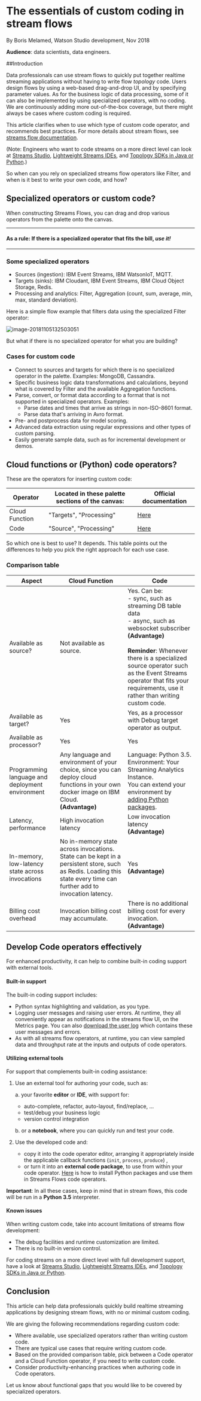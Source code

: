 # The essentials of custom coding in stream flows

By Boris Melamed, Watson Studio development, Nov 2018

**Audience**: data scientists, data engineers.

##Introduction

Data professionals can use stream flows to quickly put together realtime streaming applications without having to write flow *topology* code. Users design flows by using a web-based drag-and-drop UI, and by specifying parameter values. As for the business logic of data processing, some of it can also be implemented by using specialized operators, with no coding. We are continuously adding more out-of-the-box coverage, but there might always be cases where custom coding is required.

This article clarifies when to use which type of custom code operator, and recommends best practices. For more details about stream flows, see [streams flow documentation](https://dataplatform.cloud.ibm.com/docs/content/streaming-pipelines/overview-streaming-pipelines.html). &nbsp;&nbsp;&nbsp;&nbsp;

(Note: Engineers who want to code streams on a more direct level can look at [Streams Studio](https://www.ibm.com/support/knowledgecenter/SSCRJU_4.3.0/com.ibm.streams.welcome.doc/doc/studio.html), [Lightweight Streams IDEs](https://developer.ibm.com/streamsdev/docs/develop-run-streams-applications-using-atom-visual-studio-code/), and [Topology SDKs in Java or Python](http://ibmstreams.github.io/streamsx.topology/doc.html).)

So when can you rely on specialized streams flow operators like Filter, and when is it best to write your own code, and how?

## Specialized operators or custom code?

When constructing Streams Flows, you can drag and drop various operators from the palette onto the canvas. 

----------------------------------------------------------
#### As a rule: **If there is a specialized operator that fits the bill, *use it!***
----------------------------------------------------------
### Some specialized operators

- Sources (ingestion): IBM Event Streams, IBM WatsonIoT, MQTT.
- Targets (sinks): IBM Cloudant, IBM Event Streams, IBM Cloud Object Storage, Redis.
- Processing and analytics: Filter, Aggregation (count, sum, average, min, max, standard deviation).

<div style="page-break-after: always;"></div>

Here is a simple flow example that filters data using the specialized Filter operator:

![image-20181105132503051](./assets/image-20181105132503051.png)

But what if there is no specialized operator for what you are building?

### Cases for custom code

- Connect to sources and targets for which there is no specialized operator in the palette.
  Examples: MongoDB, Cassandra.
- Specific business logic data transformations and calculations, beyond what is covered by Filter and the available Aggregation functions.
- Parse, convert, or format data according to a format that is not supported in specialized operators. 
  Examples: 
  - Parse dates and times that arrive as strings in non-ISO-8601 format.
  - Parse data that's arriving in Avro format.
- Pre- and postprocess data for model scoring.
- Advanced data extraction using regular expressions and other types of custom parsing.
- Easily generate sample data, such as for incremental development or demos.

## Cloud functions or (Python) code operators?

These are the operators for inserting custom code:

| Operator       | Located in these palette sections of the canvas: | Official documentation                                       |
| -------------- | ------------------------------------------------ | ------------------------------------------------------------ |
| Cloud Function | "Targets", "Processing"                          | [Here](https://dataplatform.cloud.ibm.com/docs/content/streaming-pipelines/cloud_functions.html) |
| Code           | "Source", "Processing"                           | [Here](https://dataplatform.cloud.ibm.com/docs/content/streaming-pipelines/code.html) |

<div style="page-break-after: always;"></div>

So which one is best to use? It depends. This table points out the differences to help you pick the right approach for each use case.

### Comparison table

| Aspect                                          | Cloud Function                                               | Code                                                         |
| ----------------------------------------------- | ------------------------------------------------------------ | ------------------------------------------------------------ |
| Available as source?                            | Not available as source.                                     | Yes. Can be:<br />- sync, such as streaming DB table data<br />- async, such as websocket subscriber<br />**(Advantage)**<br /><br />**Reminder**: Whenever there is a specialized source operator such as the Event Streams operator that fits your requirements, use it rather than writing custom code. |
| Available as target?                            | Yes                                                          | Yes, as a processor with Debug target operator as output.    |
| Available as processor?                         | Yes                                                          | Yes                                                          |
| Programming language and deployment environment | Any language and environment of your choice, since you can deploy cloud functions in your own docker image on IBM Cloud. <br />**(Advantage)** | Language: Python 3.5.<br />Environment: Your Streaming Analytics Instance.<br />You can extend your environment by [adding Python packages](https://dataplatform.cloud.ibm.com/docs/content/streaming-pipelines/installing_Python_libs.html). |
| Latency, performance                            | High invocation latency                                      | Low invocation latency <br />**(Advantage)**                 |
| In-memory, low-latency state across invocations | No in-memory state across invocations. State can be kept in a persistent store, such as Redis. Loading this state every time can further add to invocation latency. | Yes <br />**(Advantage)**                                    |
| Billing cost overhead                           | Invocation billing cost may accumulate.                      | There is no additional billing cost for every invocation.<br />**(Advantage)** |

<div style="page-break-after: always;"></div>

## Develop Code operators effectively

For enhanced productivity, it can help to combine built-in coding support with external tools.

#### Built-in support

The built-in coding support includes:

- Python syntax highlighting and validation, as you type. 
- Logging user messages and raising user errors. At runtime, they all conveniently appear as notifications in the streams flow UI, on the Metrics page. You can also [download the user log](https://dataplatform.cloud.ibm.com/docs/content/streaming-pipelines/downloading_logs.html?context=analytics) which contains these user messages and errors.
- As with all streams flow operators, at runtime, you can view sampled data and throughput rate at the inputs and outputs of code operators.

#### Utilizing external tools

For support that complements built-in coding assistance:

1. Use an external tool for authoring your code, such as:

   a. your favorite **editor** or **IDE**, with support for:

      - auto-complete, refactor, auto-layout, find/replace, ...
      - test/debug your business logic
      - version control integration

   b. or a **notebook**, where you can quickly run and test your code.

2. Use the developed code and:
   - copy it into the code operator editor, arranging it appropriately inside the applicable callback functions (`init`, `process`, `produce`) ,
   - or turn it into an **external code package**, to use from within your code operator.
     [Here](https://dataplatform.cloud.ibm.com/docs/content/streaming-pipelines/installing_Python_libs.html) is how to install Python packages and use them in Streams Flows code operators.

**Important**: In all these cases, keep in mind that in stream flows, this code will be run in a **Python 3.5** interpreter.

#### Known issues

When writing custom code, take into account limitations of streams flow development:

- The debug facilities and runtime customization are limited.
- There is no built-in version control.

For coding streams on a more direct level with full development support, have a look at [Streams Studio](https://www.ibm.com/support/knowledgecenter/SSCRJU_4.3.0/com.ibm.streams.welcome.doc/doc/studio.html), [Lightweight Streams IDEs](https://developer.ibm.com/streamsdev/docs/develop-run-streams-applications-using-atom-visual-studio-code/), and [Topology SDKs in Java or Python](http://ibmstreams.github.io/streamsx.topology/doc.html).

<div style="page-break-after: always;"></div>

## Conclusion

This article can help data professionals quickly build realtime streaming applications by designing stream flows, with no or minimal custom coding. 

We are giving the following recommendations regarding custom code:

- Where available, use specialized operators rather than writing custom code.
- There are typical use cases that require writing custom code.
- Based on the provided comparison table, pick between a Code operator and a Cloud Function operator, if you need to write custom code.
- Consider productivity-enhancing practices when authoring code in Code operators.

 Let us know about functional gaps that you would like to be covered by specialized operators.

